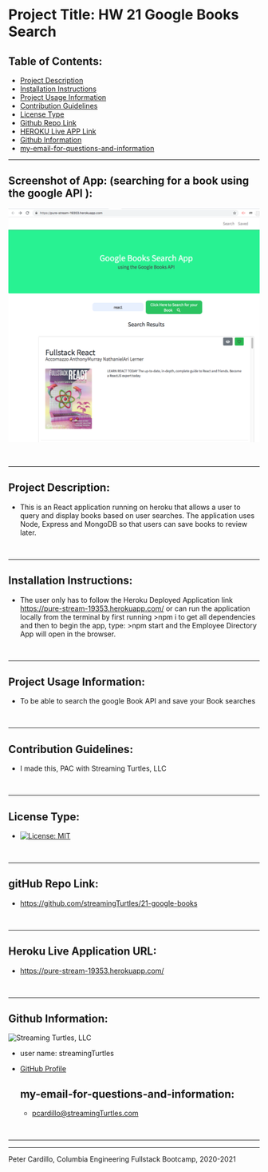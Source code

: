# Project Title: HW 21 Google Books Search

    
  ## Table of Contents:
  - [Project Description](#project-description)
  - [Installation Instructions](#installation-instructions)
  - [Project Usage Information](#project-usage-information)
  - [Contribution Guidelines](#contribution-guidelines)
  - [License Type](#license-type)
  - [Github Repo Link](#github-repo-link)
  - [HEROKU Live APP Link](https://pure-stream-19353.herokuapp.com/)
  - [Github Information](#github-information)
  - [my-email-for-questions-and-information](#my-email-for-questions-and-information)



  - - -
 
  ## Screenshot of App: (searching for a book using the google API ):
  ![Screenshot](/client/public/googleBookSearch-pic1.png)
   





  &nbsp;
  - - -
  ## Project Description:
  - This is an React application running on heroku that allows a user to query and display books based on user searches. The application uses Node, Express and MongoDB so that users can save books to review later.

  &nbsp;
  - - -
  ## Installation Instructions:
  - The user only has to follow the Heroku Deployed Application link https://pure-stream-19353.herokuapp.com/  or can run the application locally from the terminal by first running >npm i to get all dependencies and then to begin the app, type:  >npm start  and the Employee Directory App will open in the browser.  

  &nbsp;
  - - -
  ## Project Usage Information:
  - To be able to search the google Book API and save your Book searches

  &nbsp;
  - - -
  ## Contribution Guidelines:
  - I made this, PAC with Streaming Turtles, LLC


  &nbsp;
  - - -
  ## License Type:
  - [![License: MIT](https://img.shields.io/badge/License-MIT-yellow.svg)](https://opensource.org/licenses/MIT)

  &nbsp;
  - - -
  ## gitHub Repo Link:
  - https://github.com/streamingTurtles/21-google-books

  &nbsp;
  - - -
  ## Heroku Live Application URL:
  - https://pure-stream-19353.herokuapp.com/

  &nbsp;
  - - -
  ## Github Information:

  ![Streaming Turtles, LLC](https://avatars2.githubusercontent.com/u/1152009?v=4)
- user name: streamingTurtles
- [GitHub Profile](https://github.com/streamingTurtles)

  ## my-email-for-questions-and-information:
  - pcardillo@streamingTurtles.com  

  &nbsp;
- - -
- - -
Peter Cardillo, Columbia Engineering Fullstack Bootcamp, 2020-2021  

